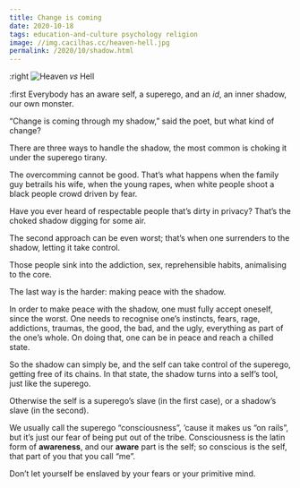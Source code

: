 ```yaml
---
title: Change is coming
date: 2020-10-18
tags: education-and-culture psychology religion
image: //img.cacilhas.cc/heaven-hell.jpg
permalink: /2020/10/shadow.html
---
```

[image]: {{{image}}}

:right ![Heaven 𝑣𝑠 Hell][image]

:first Everybody has an aware self, a superego, and an *id*, an inner shadow,
our own monster.

“Change is coming through my shadow,” said the poet, but what kind of change?

There are three ways to handle the shadow, the most common is choking it under
the superego tirany.

The overcomming cannot be good. That’s what happens when the family guy betrails
his wife, when the young rapes, when white people shoot a black people crowd
driven by fear.

Have you ever heard of respectable people that’s dirty in privacy? That’s the
choked shadow digging for some air.

The second approach can be even worst; that’s when one surrenders to the shadow,
letting it take control.

Those people sink into the addiction, sex, reprehensible habits, animalising to
the core.

The last way is the harder: making peace with the shadow.

In order to make peace with the shadow, one must fully accept oneself, since the
worst. One needs to recognise one’s instincts, fears, rage, addictions, traumas,
the good, the bad, and the ugly, everything as part of the one’s whole. On doing
that, one can be in peace and reach a chilled state.

So the shadow can simply be, and the self can take control of the superego,
getting free of its chains. In that state, the shadow turns into a self’s tool,
just like the superego.

Otherwise the self is a superego’s slave (in the first case), or a shadow’s
slave (in the second).

We usually call the superego “consciousness”, ’cause it makes us “on rails”,
but it’s just our fear of being put out of the tribe. Consciousness is the latin
form of **awareness**, and our **aware** part is the self; so conscious is the
self, that part of you that you call “me”.

Don’t let yourself be enslaved by your fears or your primitive mind.
